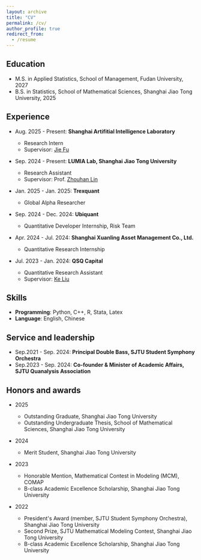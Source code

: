 ```yaml
---
layout: archive
title: "CV"
permalink: /cv/
author_profile: true
redirect_from:
  - /resume
---
```


<!-- {% include base_path %} -->

<!-- Please refer to the [Chinese version](../files/CV_Chinese.pdf) or the English version(not available at present) of my curriculum vitae for more information. -->

## Education

* M.S. in Applied Statistics, School of Management, Fudan University, 2027
* B.S. in Statistics, School of Mathematical Sciences, Shanghai Jiao Tong University, 2025


## Experience
* Aug. 2025 - Present: **Shanghai Artifitial Intelligence Laboratory**
  - Research Intern
  - Supervisor: [Jie Fu](https://bigaidream.github.io/)

* Sep. 2024 - Present: **LUMIA Lab, Shanghai Jiao Tong University**
  - Research Assistant 
  - Supervisor: Prof. [Zhouhan Lin](https://hantek.github.io/)

* Jan. 2025 - Jan. 2025: **Trexquant**
  - Global Alpha Researcher

* Sep. 2024 - Dec. 2024: **Ubiquant**
  - Quantitative Developer Internship, Risk Team

* Apr. 2024 - Jul. 2024: **Shanghai Xuanling Asset Management Co., Ltd.**
  - Quantitative Research Internship

* Jul. 2023 - Jan. 2024: **QSQ Capital**
  - Quantitative Research Assistant
  - Supervisor: [Ke Liu](https://ieeexplore.ieee.org/author/37962371000)
  
## Skills

* **Programming**: Python, C++, R, Stata, Latex
* **Language**: English, Chinese

## Service and leadership

* Sep.2021 - Sep. 2024: **Principal Double Bass, SJTU Student Symphony Orchestra**
* Sep.2023 - Sep. 2024: **Co-founder & Minister of Academic Affairs, SJTU Quanalysis Association**

## Honors and awards

* 2025
  - Outstanding Graduate, Shanghai Jiao Tong University
  - Outstanding Undergraduate Thesis, School of Mathematical Sciences, Shanghai Jiao Tong University

* 2024
  - Merit Student, Shanghai Jiao Tong University

* 2023
  - Honorable Mention, Mathematical Contest in Modeling (MCM), COMAP
  - B-class Academic Excellence Scholarship, Shanghai Jiao Tong University

* 2022
  - President's Award (member, SJTU Student Symphony Orchestra), Shanghai Jiao Tong University
  - Second Prize, SJTU Mathematical Modeling Contest, Shanghai Jiao Tong University
  - B-class Academic Excellence Scholarship, Shanghai Jiao Tong University

